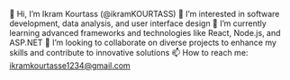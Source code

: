 👋 Hi, I’m Ikram Kourtass (@ikramKOURTASS)
👀 I’m interested in software development, data analysis, and user interface design
🌱 I’m currently learning advanced frameworks and technologies like React, Node.js, and ASP.NET
💞️ I’m looking to collaborate on diverse projects to enhance my skills and contribute to innovative solutions
📫 How to reach me: ikramkourtasse1234@gmail.com
<!---
ikramKOU/ikramKOU is a ✨ special ✨ repository because its `README.md` (this file) appears on your GitHub profile.
You can click the Preview link to take a look at your changes.
--->
